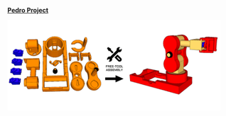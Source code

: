 <a href="https://github.com/almtzr/Pedro"><strong>Pedro Project</strong></a>

<img align="center" src="https://github.com/almtzr/Pedro/blob/main/img/pedro_frame.gif" width="95%">


